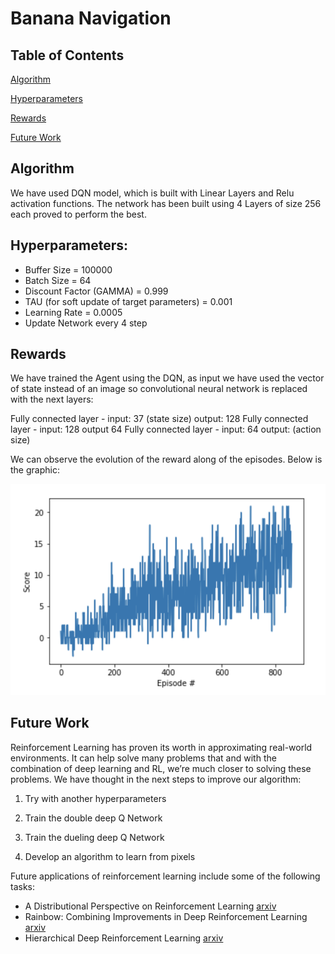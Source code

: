 # Banana Navigation

## Table of Contents  

[Algorithm](#First)

[Hyperparameters](#Hyperparameters)

[Rewards](#Rewards)

[Future Work](#Future_Work)  


<a name="First"></a>
## Algorithm

We have used DQN model, which is built with Linear Layers and Relu activation functions. The network has been built using 4 Layers of size 256 each proved to perform the best.

<a name="Hyperparameters"></a>
## Hyperparameters:
* Buffer Size = 100000
* Batch Size = 64
* Discount Factor (GAMMA)  = 0.999
* TAU (for soft update of target parameters) = 0.001
* Learning Rate = 0.0005
* Update Network every 4 step

<a name="Rewards"></a>
## Rewards
We have trained the Agent using the DQN, as input we have used the vector of state instead of an image so convolutional neural network is replaced with the next layers:

Fully connected layer - input: 37 (state size) output: 128
Fully connected layer - input: 128 output 64
Fully connected layer - input: 64 output: (action size)

We can observe the evolution of the reward along of the episodes. Below is the graphic:

![Rewards](./images/reward_762.png)

<a name="Future_Work"></a>
## Future Work
Reinforcement Learning has proven its worth in approximating real-world environments. It can help solve many problems that and with the combination of deep learning and RL, we’re much closer to solving these problems. We have thought in the next steps to improve our algorithm:

  1. Try with another hyperparameters

  2. Train the double deep Q Network

  3. Train the dueling deep Q Network

  4. Develop an algorithm to learn from pixels

Future applications of reinforcement learning include some of the following tasks:

* A Distributional Perspective on Reinforcement Learning [arxiv](https://arxiv.org/pdf/1707.06887.pdf)
* Rainbow: Combining Improvements in Deep Reinforcement Learning [arxiv](https://arxiv.org/abs/1710.02298)
* Hierarchical Deep Reinforcement Learning [arxiv](https://arxiv.org/abs/1604.06057)
